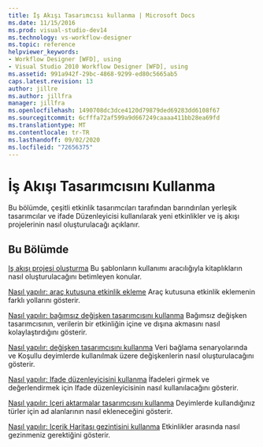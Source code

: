 ```yaml
---
title: İş Akışı Tasarımcısı kullanma | Microsoft Docs
ms.date: 11/15/2016
ms.prod: visual-studio-dev14
ms.technology: vs-workflow-designer
ms.topic: reference
helpviewer_keywords:
- Workflow Designer [WFD], using
- Visual Studio 2010 Workflow Designer [WFD], using
ms.assetid: 991a942f-29bc-4868-9299-ed80c5665ab5
caps.latest.revision: 13
author: jillre
ms.author: jillfra
manager: jillfra
ms.openlocfilehash: 1490708dc3dce4120d79879ded69283dd6108f67
ms.sourcegitcommit: 6cfffa72af599a9d667249caaaa411bb28ea69fd
ms.translationtype: MT
ms.contentlocale: tr-TR
ms.lasthandoff: 09/02/2020
ms.locfileid: "72656375"
---
```

# <a name="using-the-workflow-designer"></a>İş Akışı Tasarımcısını Kullanma
Bu bölümde, çeşitli etkinlik tasarımcıları tarafından barındırılan yerleşik tasarımcılar ve ifade Düzenleyicisi kullanılarak yeni etkinlikler ve iş akışı projelerinin nasıl oluşturulacağı açıklanır.

## <a name="in-this-section"></a>Bu Bölümde
 [Iş akışı projesi oluşturma](../workflow-designer/creating-a-workflow-project.md) Bu şablonların kullanımı aracılığıyla kitaplıkların nasıl oluşturulacağını betimleyen konular.

 [Nasıl yapılır: araç kutusuna etkinlik ekleme](../workflow-designer/how-to-add-activities-to-the-toolbox.md) Araç kutusuna etkinlik eklemenin farklı yollarını gösterir.

 [Nasıl yapılır: bağımsız değişken tasarımcısını kullanma](../workflow-designer/how-to-use-the-argument-designer.md) Bağımsız değişken tasarımcısının, verilerin bir etkinliğin içine ve dışına akmasını nasıl kolaylaştırdığını gösterir.

 [Nasıl yapılır: değişken tasarımcısını kullanma](../workflow-designer/how-to-use-the-variable-designer.md) Veri bağlama senaryolarında ve Koşullu deyimlerde kullanılmak üzere değişkenlerin nasıl oluşturulacağını gösterir.

 [Nasıl yapılır: Ifade düzenleyicisini kullanma](../workflow-designer/how-to-use-the-expression-editor.md) İfadeleri girmek ve değerlendirmek için Ifade düzenleyicisinin nasıl kullanılacağını gösterir.

 [Nasıl yapılır: Içeri aktarmalar tasarımcısını kullanma](../workflow-designer/how-to-use-the-imports-designer.md) Deyimlerde kullandığınız türler için ad alanlarının nasıl ekleneceğini gösterir.

 [Nasıl yapılır: Içerik Haritası gezintisini kullanma](../workflow-designer/how-to-use-breadcrumb-navigation.md) Etkinlikler arasında nasıl gezinmeniz gerektiğini gösterir.